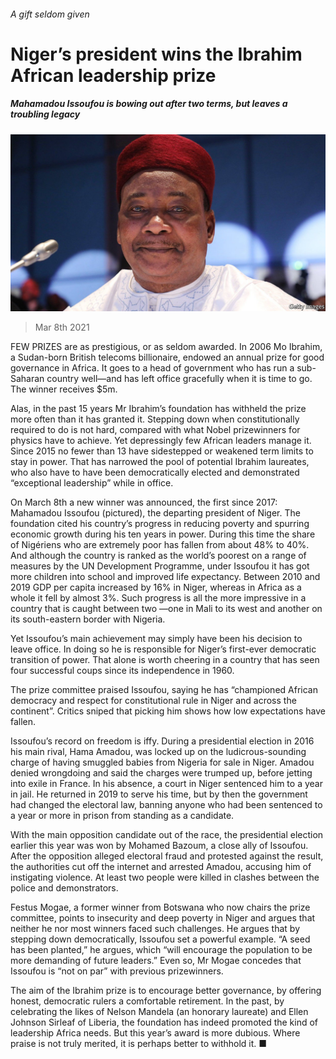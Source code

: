 ###### A gift seldom given

# Niger’s president wins the Ibrahim African leadership prize 

##### Mahamadou Issoufou is bowing out after two terms, but leaves a troubling legacy 

![image](images/20210313_map501.jpg) 

> Mar 8th 2021 


FEW PRIZES are as prestigious, or as seldom awarded. In 2006 Mo Ibrahim, a Sudan-born British telecoms billionaire, endowed an annual prize for good governance in Africa. It goes to a head of government who has run a sub-Saharan country well—and has left office gracefully when it is time to go. The winner receives $5m.


Alas, in the past 15 years Mr Ibrahim’s foundation has withheld the prize more often than it has granted it. Stepping down when constitutionally required to do is not hard, compared with what Nobel prizewinners for physics have to achieve. Yet depressingly few African leaders manage it. Since 2015 no fewer than 13 have sidestepped or weakened term limits to stay in power. That has narrowed the pool of potential Ibrahim laureates, who also have to have been democratically elected and demonstrated “exceptional leadership” while in office.



On March 8th a new winner was announced, the first since 2017: Mahamadou Issoufou (pictured), the departing president of Niger. The foundation cited his country’s progress in reducing poverty and spurring economic growth during his ten years in power. During this time the share of Nigériens who are extremely poor has fallen from about 48% to 40%. And although the country is ranked as the world’s poorest on a range of measures by the UN Development Programme, under Issoufou it has got more children into school and improved life expectancy. Between 2010 and 2019 GDP per capita increased by 16% in Niger, whereas in Africa as a whole it fell by almost 3%. Such progress is all the more impressive in a country that is caught between two —one in Mali to its west and another on its south-eastern border with Nigeria.


Yet Issoufou’s main achievement may simply have been his decision to leave office. In doing so he is responsible for Niger’s first-ever democratic transition of power. That alone is worth cheering in a country that has seen four successful coups since its independence in 1960.


The prize committee praised Issoufou, saying he has “championed African democracy and respect for constitutional rule in Niger and across the continent”. Critics sniped that picking him shows how low expectations have fallen.


Issoufou’s record on freedom is iffy. During a presidential election in 2016 his main rival, Hama Amadou, was locked up on the ludicrous-sounding charge of having smuggled babies from Nigeria for sale in Niger. Amadou denied wrongdoing and said the charges were trumped up, before jetting into exile in France. In his absence, a court in Niger sentenced him to a year in jail. He returned in 2019 to serve his time, but by then the government had changed the electoral law, banning anyone who had been sentenced to a year or more in prison from standing as a candidate.


With the main opposition candidate out of the race, the presidential election earlier this year was won by Mohamed Bazoum, a close ally of Issoufou. After the opposition alleged electoral fraud and protested against the result, the authorities cut off the internet and arrested Amadou, accusing him of instigating violence. At least two people were killed in clashes between the police and demonstrators.


Festus Mogae, a former winner from Botswana who now chairs the prize committee, points to insecurity and deep poverty in Niger and argues that neither he nor most winners faced such challenges. He argues that by stepping down democratically, Issoufou set a powerful example. “A seed has been planted,” he argues, which “will encourage the population to be more demanding of future leaders.” Even so, Mr Mogae concedes that Issoufou is “not on par” with previous prizewinners.


The aim of the Ibrahim prize is to encourage better governance, by offering honest, democratic rulers a comfortable retirement. In the past, by celebrating the likes of Nelson Mandela (an honorary laureate) and Ellen Johnson Sirleaf of Liberia, the foundation has indeed promoted the kind of leadership Africa needs. But this year’s award is more dubious. Where praise is not truly merited, it is perhaps better to withhold it. ■

